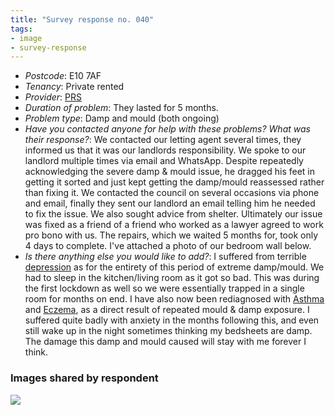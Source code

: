 ```yaml
---
title: "Survey response no. 040"
tags:
- image
- survey-response
---
```


- *Postcode*: E10 7AF  
- *Tenancy*: Private rented  
- *Provider*: [PRS](providers/PRS) 
- *Duration of problem*: They lasted for 5 months.  
- *Problem type*: Damp and mould (both ongoing)  
- *Have you contacted anyone for help with these problems? What was their response?*: We contacted our letting agent several times, they informed us that it was our landlords responsibility. We spoke to our landlord multiple times via email and WhatsApp. Despite repeatedly acknowledging the severe damp & mould issue, he dragged his feet in getting it sorted and just kept getting the damp/mould reassessed rather than fixing it. We contacted the council on several occasions via phone and email, finally they sent our landlord an email telling him he needed to fix the issue. We also sought advice from shelter. Ultimately our issue was fixed as a friend of a friend who worked as a lawyer agreed to work pro bono with us. The repairs, which we waited 5 months for, took only 4 days to complete. I've attached a photo of our bedroom wall below.   
- *Is there anything else you would like to add?*: I suffered from terrible [depression](cause-effect-affect/mental-health) as for the entirety of this period of extreme damp/mould. We had to sleep in the kitchen/living room as it got so bad. This was during the first lockdown as well so we were essentially trapped in a single room for months on end. I have also now been rediagnosed with [Asthma](cause-effect-affect/Asthma) and [Eczema](cause-effect-affect/eczema), as a direct result of repeated mould & damp exposure. I suffered quite badly with anxiety in the months following this, and even still wake up in the night sometimes thinking my bedsheets are damp. The damage this damp and mould caused will stay with me forever I think.

### Images shared by respondent

<img src="https://elaraks.github.io/dampcapital/IMG_20200430_010515.jpg"/>
